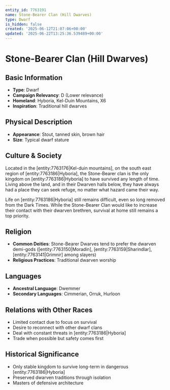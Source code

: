 ```yaml
---
entity_id: 7763191
name: Stone-Bearer Clan (Hill Dwarves)
type: Dwarf
is_hidden: false
created: '2025-06-12T21:07:06+00:00'
updated: '2025-06-22T13:25:36.539489+00:00'
---
```


# Stone-Bearer Clan (Hill Dwarves)

## Basic Information

- **Type**: Dwarf
- **Campaign Relevancy**: D (Lower relevance)
- **Homeland**: Hyboria, Kel-Duin Mountains, X6
- **Inspiration**: Traditional hill dwarves

## Physical Description

- **Appearance**: Stout, tanned skin, brown hair
- **Size**: Typical dwarf stature

## Culture & Society

Located in the [entity:7763176|Kel-duin mountains], on the south east region of [entity:7763186|Hyboria], the Stone-Bearer clan is the only kingdom on [entity:7763186|Hyboria] to have survived any length of time. Living above the land, and in their Dwarven halls below, they have always had a place they can seek refuge, no matter what hazard came their way.

Life on [entity:7763186|Hyboria] still remains difficult, even so long removed from the Dark Times. While the Stone-Bearer Clan would like to increase their contact with their dwarven brethren, survival at home still remains a top priority.

## Religion

- **Common Deities**: Stone-Bearer Dwarves tend to prefer the dwarven demi-gods ([entity:7763150|Moradin], [entity:7763159|Sharindlar], [entity:7763141|Grimnir] among slayers)
- **Religious Practices**: Traditional dwarven worship

## Languages

- **Ancestral Language**: Dwemmer
- **Secondary Languages**: Cimmerian, Orruk, Hurloon

## Relations with Other Races

- Limited contact due to focus on survival
- Desire to reconnect with other dwarf clans
- Deal with constant threats in [entity:7763186|Hyboria]
- Trade when possible but safety comes first

## Historical Significance

- Only stable kingdom to survive long-term in dangerous [entity:7763186|Hyboria]
- Preserved dwarven traditions through isolation
- Masters of defensive architecture